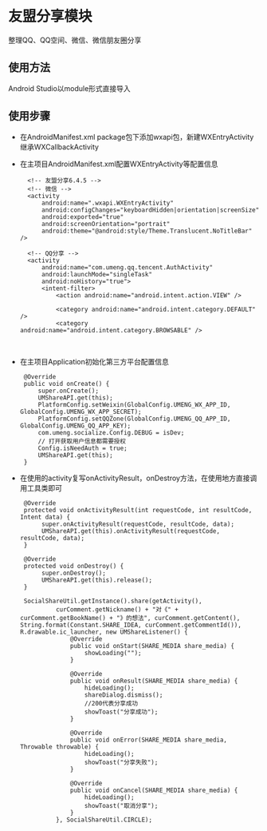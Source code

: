 # 友盟分享模块
整理QQ、QQ空间、微信、微信朋友圈分享

## 使用方法
Android Studio以module形式直接导入

## 使用步骤
- 在AndroidManifest.xml package包下添加wxapi包，新建WXEntryActivity继承WXCallbackActivity
- 在主项目AndroidManifest.xml配置WXEntryActivity等配置信息

        <!-- 友盟分享6.4.5 -->
        <!-- 微信 -->
        <activity
            android:name=".wxapi.WXEntryActivity"
            android:configChanges="keyboardHidden|orientation|screenSize"
            android:exported="true"
            android:screenOrientation="portrait"
            android:theme="@android:style/Theme.Translucent.NoTitleBar" />

        <!-- QQ分享 -->
        <activity
            android:name="com.umeng.qq.tencent.AuthActivity"
            android:launchMode="singleTask"
            android:noHistory="true">
            <intent-filter>
                <action android:name="android.intent.action.VIEW" />

                <category android:name="android.intent.category.DEFAULT" />
                <category android:name="android.intent.category.BROWSABLE" />
                    <!-- 1106350727替换QQ Appkey -->
                <data android:scheme="tencent1106350727" />
            </intent-filter>
        </activity>
        <activity
            android:name="com.umeng.qq.tencent.AssistActivity"
            android:configChanges="orientation|keyboardHidden|screenSize"
            android:screenOrientation="portrait"
            android:theme="@android:style/Theme.Translucent.NoTitleBar" />
            
            
- 在主项目Application初始化第三方平台配置信息

       @Override
       public void onCreate() {
           super.onCreate();
           UMShareAPI.get(this);
           PlatformConfig.setWeixin(GlobalConfig.UMENG_WX_APP_ID, GlobalConfig.UMENG_WX_APP_SECRET);
           PlatformConfig.setQQZone(GlobalConfig.UMENG_QQ_APP_ID, GlobalConfig.UMENG_QQ_APP_KEY);
           com.umeng.socialize.Config.DEBUG = isDev;
           // 打开获取用户信息都需要授权
           Config.isNeedAuth = true;
           UMShareAPI.get(this);
       }
            
- 在使用的activity复写onActivityResult，onDestroy方法，在使用地方直接调用工具类即可

       @Override
       protected void onActivityResult(int requestCode, int resultCode, Intent data) {
            super.onActivityResult(requestCode, resultCode, data);
            UMShareAPI.get(this).onActivityResult(requestCode, resultCode, data);
       }
       
       @Override
       protected void onDestroy() {
            super.onDestroy();
            UMShareAPI.get(this).release();
       }

       SocialShareUtil.getInstance().share(getActivity(),
                curComment.getNickname() + "对《" + curComment.getBookName() + "》的想法", curComment.getContent(),                              String.format(Constant.SHARE_IDEA, curComment.getCommentId()), R.drawable.ic_launcher, new UMShareListener() {
                    @Override
                    public void onStart(SHARE_MEDIA share_media) {
                        showLoading("");
                    }

                    @Override
                    public void onResult(SHARE_MEDIA share_media) {
                        hideLoading();
                        shareDialog.dismiss();
                        //200代表分享成功
                        showToast("分享成功");
                    }

                    @Override
                    public void onError(SHARE_MEDIA share_media, Throwable throwable) {
                        hideLoading();
                        showToast("分享失败");
                    }

                    @Override
                    public void onCancel(SHARE_MEDIA share_media) {
                        hideLoading();
                        showToast("取消分享");
                    }
                }, SocialShareUtil.CIRCLE);
       
